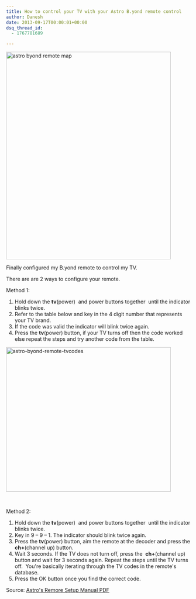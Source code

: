 ```yaml
---
title: How to control your TV with your Astro B.yond remote control
author: Danesh
date: 2013-09-17T00:00:01+00:00
dsq_thread_id:
  - 1767781689

---
```

[<img loading="lazy" class="alignnone size-medium wp-image-3312" alt="astro byond remote map" src="/wp-content/uploads/2013/09/astro-byond-remote-map-450x567.png" width="450" height="567" srcset="/wp-content/uploads/2013/09/astro-byond-remote-map-450x567.png 450w, /wp-content/uploads/2013/09/astro-byond-remote-map.png 470w" sizes="(max-width: 450px) 100vw, 450px" />][1]

Finally configured my B.yond remote to control my TV.

There are are 2 ways to configure your remote.

Method 1:

  1. Hold down the **tv**(power)  and power buttons together  until the indicator blinks twice.
  2. Refer to the table below and key in the 4 digit number that represents your TV brand.
  3. If the code was valid the indicator will blink twice again.
  4. Press the **tv**(power) button, if your TV turns off then the code worked else repeat the steps and try another code from the table.

[<img loading="lazy" class="alignnone size-medium wp-image-3311" alt="astro-byond-remote-tvcodes" src="/wp-content/uploads/2013/09/astro-byond-remote-tvcodes-450x395.png" width="450" height="395" srcset="/wp-content/uploads/2013/09/astro-byond-remote-tvcodes-450x395.png 450w, /wp-content/uploads/2013/09/astro-byond-remote-tvcodes.png 492w" sizes="(max-width: 450px) 100vw, 450px" />][2]

&nbsp;

Method 2:

  1. Hold down the **tv**(power)  and power buttons together  until the indicator blinks twice.
  2. Key in 9 &#8211; 9 &#8211; 1. The indicator should blink twice again.
  3. Press the **tv**(power) button, aim the remote at the decoder and press the **ch+**(channel up) button.
  4. Wait 3 seconds. If the TV does not turn off, press the  **ch+**(channel up) button and wait for 3 seconds again. Repeat the steps until the TV turns off.  You're basically iterating through the TV codes in the remote's database.
  5. Press the OK button once you find the correct code.

Source: [Astro's Remore Setup Manual PDF][3]

 [1]: /wp-content/uploads/2013/09/astro-byond-remote-map.png
 [2]: /wp-content/uploads/2013/09/astro-byond-remote-tvcodes.png
 [3]: http://www.astro.com.my/Portals/_default/Skins/beyond/pdf/Setting_up_the_Astro_B.yond_Box.pdf